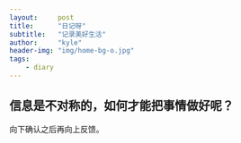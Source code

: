 ```yaml
---
layout:     post
title:      "日记呀"
subtitle:   "记录美好生活"
author:     "kyle"
header-img: "img/home-bg-o.jpg"
tags:
    - diary
---
```


## 信息是不对称的，如何才能把事情做好呢？
向下确认之后再向上反馈。

## 